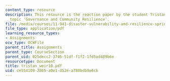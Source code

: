 ```yaml
---
content_type: resource
description: This resource is the reaction paper by the student Tristan Weir on the
  topic 'Governance and Community Resilience'.
file: /media/courses/11-941-disaster-vulnerability-and-resilience-spring-2005/ce5541092865a0e1d52ea780bdb9e6cb_tristan_weir10.pdf
file_type: application/pdf
learning_resource_types:
- Assignments
ocw_type: OCWFile
parent_title: Assignments
parent_type: CourseSection
parent_uid: 025decc2-3746-51df-f1f2-1fd5ad489b6e
resourcetype: Document
title: tristan_weir10.pdf
uid: ce554109-2865-a0e1-d52e-a780bdb9e6cb
---
```

